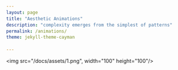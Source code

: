 ```yaml
---
layout: page
title: "Aesthetic Animations"
description: "complexity emerges from the simplest of patterns"
permalink: /animations/
theme: jekyll-theme-cayman

---
```


<img src="/docs/assets/1.png", width="100" height="100"/>
